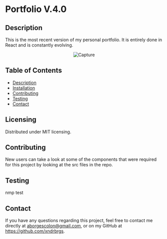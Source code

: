   # Portfolio V.4.0

  ## Description

  This is the most recent version of my personal portfolio. It is entirely done in React and is constantly evolving. 
  
  <div align="center">
  <img src="https://i.ibb.co/7yrbq59/Capture.png" alt="Capture" border="0">
</div>

  ## Table of Contents
  - [Description](#description)
  - [Installation](#installation)
  - [Contributing](#contributing)
  - [Testing](#testing)
  - [Contact](#contact)

  ## Licensing
  Distributed under MIT licensing. 

  ## Contributing
  New users can take a look at some of the components that were required for this project by looking at the src files in the repo.

  ## Testing
  nmp test

  ## Contact
  If you have any questions regarding this project, feel free to contact me directly at aborgescolon@gmail.com, or on my GitHub at https://github.com/xndrbrgs.

